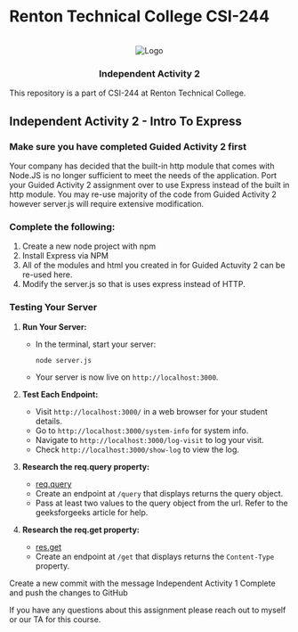 # Renton Technical College CSI-244
<br />    

<div align="center">  
    <img src="logo.jpg" alt="Logo">
    <h3 align="center">Independent Activity 2</h3>
</div>

This repository is a part of CSI-244 at Renton Technical College.

## Independent Activity 2 - Intro To Express

### Make sure you have completed Guided Activity 2 first

Your company has decided that the built-in http module that comes with Node.JS is no longer sufficient to meet the needs of the application. Port your Guided Activity 2 assignment over to use Express instead of the built in http module. You may re-use majority of the code from Guided Activity 2 however server.js will require extensive modification.

### Complete the following:

1. Create a new node project with npm
2. Install Express via NPM
3. All of the modules and html you created in for Guided Actuvity 2 can be re-used here.
4. Modify the server.js so that is uses express instead of HTTP.

### Testing Your Server

1. **Run Your Server:**
   - In the terminal, start your server:
     ```bash
     node server.js
     ```
   - Your server is now live on `http://localhost:3000`.

2. **Test Each Endpoint:**
   - Visit `http://localhost:3000/` in a web browser for your student details.
   - Go to `http://localhost:3000/system-info` for system info.
   - Navigate to `http://localhost:3000/log-visit` to log your visit.
   - Check `http://localhost:3000/show-log` to view the log.

3. **Research the req.query property:**
   - [req.query ](https://www.geeksforgeeks.org/express-js-req-query-property/)
   - Create an endpoint at `/query` that displays returns the query object.
   - Pass at least two values to the query object from the url. Refer to the geeksforgeeks article for help.
  
4. **Research the req.get property:**
   - [res.get](https://www.geeksforgeeks.org/express-js-req-get-function/)
   - Create an endpoint at `/get` that displays returns the `Content-Type` property.


Create a new commit with the message Independent Activity 1 Complete and push the changes to GitHub


If you have any questions about this assignment please reach out to myself or our TA for this course.
